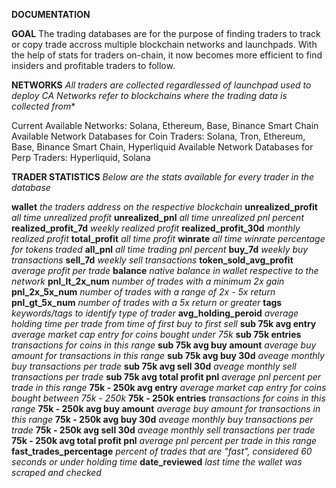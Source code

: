 **DOCUMENTATION**

**GOAL**
The trading databases are for the purpose of finding traders to track or copy trade accross multiple blockchain networks and launchpads. With the help of stats for traders on-chain, it now becomes more efficient to find insiders and profitable traders to follow. 


**NETWORKS**
*All traders are collected regardlessed of launchpad used to deploy CA*
*Networks refer to blockchains where the trading data is collected from**

Current Available Networks: Solana, Ethereum, Base, Binance Smart Chain
Available Network Databases for Coin Traders: Solana, Tron, Ethereum, Base, Binance Smart Chain, Hyperliquid
Available Network Databases for Perp Traders: Hyperliquid, Solana

 
**TRADER STATISTICS**
*Below are the stats available for every trader in the database*

**wallet** *the traders address on the respective blockchain*
**unrealized_profit** *all time unrealized profit*
**unrealized_pnl** *all time unrealized pnl percent*
**realized_profit_7d** *weekly realized profit*
**realized_profit_30d** *monthly realized profit*
**total_profit** *all time profit*
**winrate** *all time winrate percentage for tokens traded*
**all_pnl** *all time trading pnl percent*
**buy_7d** *weekly buy transactions*
**sell_7d** *weekly sell transactions*
**token_sold_avg_profit** *average profit per trade*
**balance** *native balance in wallet respective to the network*
**pnl_lt_2x_num** *number of trades with a minimum 2x gain*
**pnl_2x_5x_num** *number of trades with a range of 2x - 5x return*
**pnl_gt_5x_num** *number of trades with a 5x return or greater*
**tags** *keywords/tags to identify type of trader*
**avg_holding_peroid** *average holding time per trade from time of first buy to first sell*
**sub 75k avg entry** *average market cap entry for coins bought under 75k*
**sub 75k entries** *transactions for coins in this range*
**sub 75k avg buy amount** *average buy amount for transactions in this range*
**sub 75k avg buy 30d** *aveage monthly buy transactions per trade*
**sub 75k avg sell 30d** *aveage monthly sell transactions per trade*
**sub 75k avg total profit pnl** *average pnl percent per trade in this range*
**75k - 250k avg entry** *average market cap entry for coins bought between 75k - 250k*
**75k - 250k entries** *transactions for coins in this range*
**75k - 250k avg buy amount** *average buy amount for transactions in this range*
**75k - 250k avg buy 30d** *aveage monthly buy transactions per trade*
**75k - 250k avg sell 30d** *aveage monthly sell transactions per trade*
**75k - 250k avg total profit pnl** *average pnl percent per trade in this range*
**fast_trades_percentage** *percent of trades that are "fast", considered 60 seconds or under holding time*
**date_reviewed** *last time the wallet was scraped and checked*
